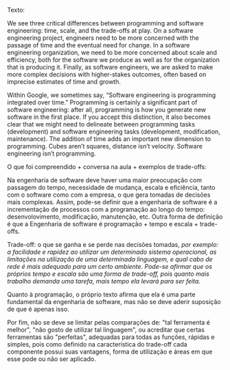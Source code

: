 ﻿Texto:

We see three critical differences between programming and software engineering: time, scale, and the trade-offs at play. On a software engineering project, engineers need to be more concerned with the passage of time and the eventual need for change. In a software engineering organization, we need to be more concerned about scale and efficiency, both for the software we produce as well as for the organization that is producing it. Finally, as software engineers, we are asked to make more complex decisions with higher-stakes outcomes, often based on imprecise estimates of time and growth.


Within Google, we sometimes say, “Software engineering is programming integrated over time.” Programming is certainly a significant part of software engineering: after all, programming is how you generate new software in the first place. If you accept this distinction, it also becomes clear that we might need to delineate between programming tasks (development) and software engineering tasks (development, modification, maintenance). The addition of time adds an important new dimension to programming. Cubes aren’t squares, distance isn’t velocity. Software engineering isn’t programming.

O que foi compreendido + conversa na aula + exemplos de trade-offs:

Na engenharia de software deve haver uma maior preocupação com passagem do tempo, necessidade de mudança, escala e eficiência, tanto com o software como com a empresa, o que gera tomadas de decisões mais complexas. Assim, pode-se definir que a engenharia de software é a incrementação de processos com a programação ao longo do tempo: desenvolovimento, modificação, manutenção, etc. Outra forma de definição é que a Engenharia de software é programação + tempo e escala + trade-offs. 

Trade-off: o que se ganha e se perde nas decisões tomadas, *por exemplo: a facilidade e rapidez ao utilizar um determinado sistema operacional, as limitações na utilização de uma determinada linguagem, e qual cabo de rede é mais adequado para um certo ambiente. Pode-se afirmar que os próprios tempo e escala são uma forma de trade-off, pois quanto mais trabalho demanda uma tarefa, mais tempo ela levará para ser feita.* 

Quanto à programação, o próprio texto afirma que ela é uma parte fundamental da engenharia de software, mas não se deve aderir suposição de que é apenas isso.

Por fim, não se deve se limitar pelas comparações de: "tal ferramenta é melhor", "nâo gosto de utilizar tal linguagem", ou acreditar que certas ferramentas são "perfeitas", adequadas para todas as funções, rápidas e simples, pois como definido na característica do trade-off cada componente possui suas vantagens, forma de utilização e áreas em que esse pode ou não ser aplicado.  

